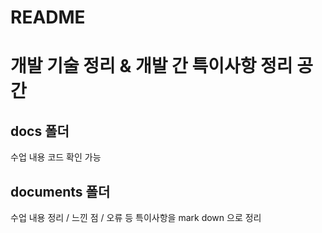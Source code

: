 # README

# 개발 기술 정리 & 개발 간 특이사항 정리 공간



## docs 폴더

수업 내용 코드 확인 가능



## documents 폴더

수업 내용 정리 / 느낀 점 / 오류 등 특이사항을 mark down 으로 정리